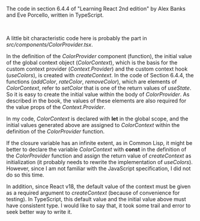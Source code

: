 The code in section 6.4.4 of "Learning React 2nd edition" by Alex Banks and Eve Porcello, written in TypeScript.

<br>

A little bit characteristic code here is probably the part in *src/components/ColorProvider.tsx*.

In the definition of the *ColorProvider* component (function), the initial value of the global context object (*ColorContext*), which is the basis for the custom context provider (*Context.Provider*) and the custom context hook (*useColors*), is created with *createContext*. In the code of Section 6.4.4, the functions (*addColor*, *rateColor*, *removeColor*), which are elements of *ColorContext*, refer to *setColor* that is one of the return values of *useState*. So it is easy to create the initial value within the body of *ColorProvider*. As described in the book, the values of these elements are also required for the value props of the *Context.Provider*.

In my code, *ColorContext* is declared with **let** in the global scope, and the initial values generated above are assigned to *ColorContext* within the definition of the *ColorProvider* function.

If the closure variable has an infinite extent, as in Common Lisp, it might be better to declare the variable *ColorContext* with **const** in the definition of the *ColorProvider* function and assign the return value of *createContext* as initialization (it probably needs to rewrite the implementation of *useColors*). However, since I am not familiar with the JavaScript specification, I did not do so this time.

In addition, since React v18, the default value of the context must be given as a required argument to *createContext* (because of convenience for testing). In TypeScript, this default value and the initial value above must have consistent type. I would like to say that, it took some trail and error to seek better way to write it.
